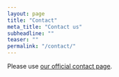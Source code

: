 ```yaml
---
layout: page
title: "Contact"
meta_title: "Contact us"
subheadline: ""
teaser: ""
permalink: "/contact/"
---
```


Please use [our official contact page](https://www.westgrid.ca/contact).
